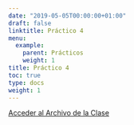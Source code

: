 ```yaml
---
date: "2019-05-05T00:00:00+01:00"
draft: false
linktitle: Práctico 4
menu:
  example:
    parent: Prácticos
    weight: 1
title: Práctico 4
toc: true
type: docs
weight: 1
---
```


[Acceder al Archivo de la Clase](/html/Clase4.pptx)